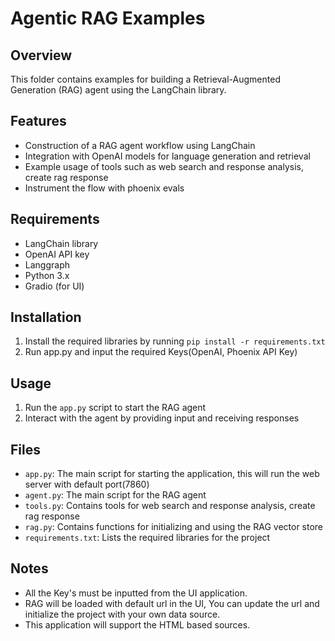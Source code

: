 # Agentic RAG Examples

## Overview

This folder contains examples for building a Retrieval-Augmented Generation (RAG) agent using the LangChain library.

## Features

* Construction of a RAG agent workflow using LangChain
* Integration with OpenAI models for language generation and retrieval
* Example usage of tools such as web search and response analysis, create rag response
* Instrument the flow with phoenix evals

## Requirements

* LangChain library
* OpenAI API key
* Langgraph
* Python 3.x
* Gradio (for UI)

## Installation

1. Install the required libraries by running `pip install -r requirements.txt`
2. Run app.py and input the required Keys(OpenAI, Phoenix API Key)

## Usage

1. Run the `app.py` script to start the RAG agent
2. Interact with the agent by providing input and receiving responses

## Files

* `app.py`: The main script for starting the application, this will run the web server with default port(7860)
* `agent.py`: The main script for the RAG agent
* `tools.py`: Contains tools for web search and response analysis, create rag response
* `rag.py`: Contains functions for initializing and using the RAG vector store
* `requirements.txt`: Lists the required libraries for the project

## Notes

* All the Key's must be inputted from the UI application.
* RAG will be loaded with default url in the UI, You can update the url and initialize the project with your own data source.
* This application will support the HTML based sources. 